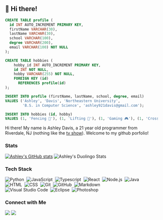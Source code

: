 ## 👋 Hi there! 

```SQL
CREATE TABLE profile (
  id INT AUTO_INCREMENT PRIMARY KEY,
  firstName VARCHAR(30),
  lastName VARCHAR(30),
  school VARCHAR(100),
  degree VARCHAR(200),
  email VARCHAR(100) NOT NULL
);

CREATE TABLE hobbies (
    hobby_id INT AUTO_INCREMENT PRIMARY KEY,
    id INT NOT NULL,            
    hobby VARCHAR(255) NOT NULL,
    FOREIGN KEY (id)
      REFERENCES profile(id)
);

INSERT INTO profile (firstName, lastName, school, degree, email)
VALUES ('Ashley', 'Davis', 'Northeastern University',
        'B.S. in Computer Science', 'ashley921davis@gmail.com');

INSERT INTO hobbies (id, hobby)
VALUES (1, 'Fencing 🤺'), (1, 'Lifting 💪'), (1, 'Gaming 🎮'), (1, 'Crosswords 🏁');
```

Hi there! My name is Ashley Davis, a 21 year old programmer from Riverdale, NJ (nothing like the [tv show](https://en.wikipedia.org/wiki/Riverdale_(American_TV_series))). Welcome to my github porfolio!

### Stats
[![Ashley's GitHub stats](https://github-readme-stats.vercel.app/api?username=ashleytdavis)](https://github.com/anuraghazra/github-readme-stats)
![Ashley's Duolingo Stats](https://github-duolingo-widget.onrender.com/duolingo-badge?username=a-shelly123)



### Tech Stack
![Python](https://img.shields.io/badge/-Python-05122A?style=flat&logo=python)&nbsp;
![JavaScript](https://img.shields.io/badge/-JavaScript-05122A?style=flat&logo=javascript)&nbsp;
![Typescript](https://img.shields.io/badge/-Typescript-05122A?style=flat&logo=Typescript)&nbsp;
![React](https://img.shields.io/badge/-React-05122A?style=flat&logo=react)&nbsp;
![Node.js](https://img.shields.io/badge/-Node.js-05122A?style=flat&logo=node.js)&nbsp;
![Java](https://img.shields.io/badge/-Java-05122A?style=flat&logo=Java&logoColor=FFA518)&nbsp;
![HTML](https://img.shields.io/badge/-HTML-05122A?style=flat&logo=HTML5)&nbsp;
![CSS](https://img.shields.io/badge/-CSS-05122A?style=flat&logo=CSS3&logoColor=1572B6)&nbsp;
![Git](https://img.shields.io/badge/-Git-05122A?style=flat&logo=git)&nbsp;
![GitHub](https://img.shields.io/badge/-GitHub-05122A?style=flat&logo=github)&nbsp;
![Markdown](https://img.shields.io/badge/-Markdown-05122A?style=flat&logo=markdown)\
![Visual Studio Code](https://img.shields.io/badge/-Visual%20Studio%20Code-05122A?style=flat&logo=visual-studio-code&logoColor=007ACC)&nbsp;
![Eclipse](https://img.shields.io/badge/-Eclipse-05122A?style=flat&logo=eclipse-ide&logoColor=2C2255)&nbsp;
![Photoshop](https://img.shields.io/badge/-Photoshop-05122A?style=flat&logo=adobe-photoshop)&nbsp;

### Connect with Me
<a href="https://linkedin.com/in/ashleytdavis"><img src="https://img.shields.io/badge/-Ashley%20Davis%20-0077B5?style=flat&logo=Linkedin&logoColor=white"/></a>
<a href="mailto:ashley921davis@gmail.com"><img src="https://img.shields.io/badge/-ashley921davis@gmail.com-D14836?style=flat&logo=Gmail&logoColor=white"/></a>
